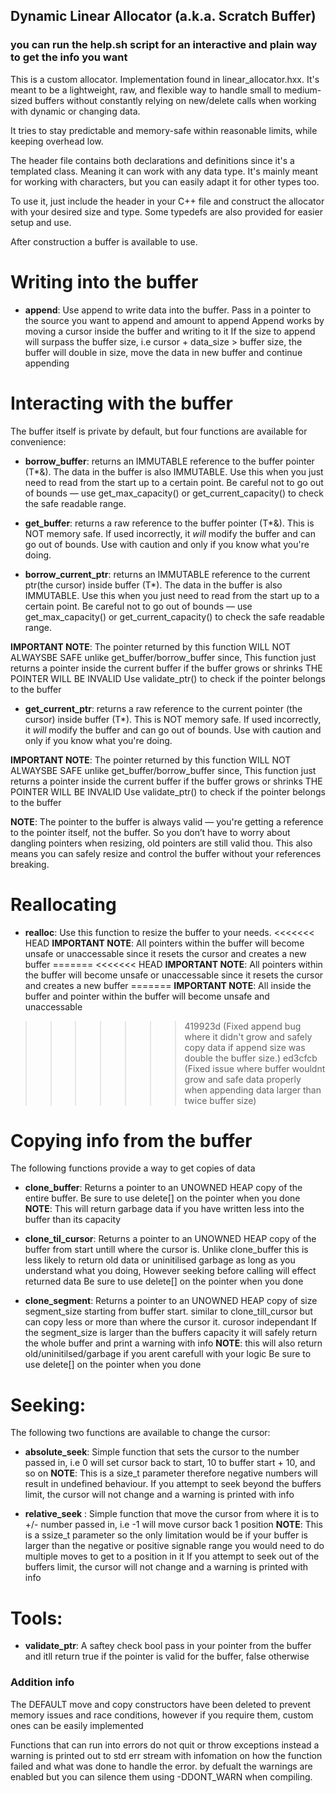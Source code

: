 ## Dynamic Linear Allocator (a.k.a. Scratch Buffer)

### you can run the help.sh script for an interactive and plain way to get the info you want


This is a custom allocator. Implementation found in linear_allocator.hxx.
It's meant to be a lightweight, raw, and flexible way to handle small to medium-sized buffers
without constantly relying on new/delete calls when working with dynamic or changing data.

It tries to stay predictable and memory-safe within reasonable limits, while keeping overhead low.

The header file contains both declarations and definitions since it's a templated class.
Meaning it can work with any data type. It's mainly meant for working with characters,
but you can easily adapt it for other types too.

To use it, just include the header in your C++ file and construct the allocator with your desired size and type.
Some typedefs are also provided for easier setup and use.

After construction a buffer is available to use.
# Writing into the buffer
- **append**:
Use append to write data into the buffer.
Pass in a pointer to the source you want to append and amount to append
Append works by moving a cursor inside the buffer and writing to it
If the size to append will surpass the buffer size, i.e cursor + data_size > buffer size,
the buffer will double in size, move the data in new buffer and continue appending


# Interacting with the buffer
The buffer itself is private by default, but four functions are available for convenience:
 - **borrow_buffer**:
returns an IMMUTABLE reference to the buffer pointer (T*&).
The data in the buffer is also IMMUTABLE.
Use this when you just need to read from the start up to a certain point.
Be careful not to go out of bounds — use get_max_capacity() or get_current_capacity() to check the safe readable range.

- **get_buffer**:
returns a raw reference to the buffer pointer (T*&).
This is NOT memory safe. If used incorrectly, it *will* modify the buffer and can go out of bounds.
Use with caution and only if you know what you're doing.

- **borrow_current_ptr**:
returns an IMMUTABLE reference to the current ptr(the cursor) inside buffer (T*).
The data in the buffer is also IMMUTABLE.
Use this when you just need to read from the start up to a certain point.
Be careful not to go out of bounds — use get_max_capacity() or get_current_capacity() to check the safe readable range.

__IMPORTANT NOTE__: The pointer returned by this function WILL NOT ALWAYSBE SAFE unlike get_buffer/borrow_buffer since,
This function just returns a pointer inside the current buffer if the buffer grows or shrinks THE POINTER WILL BE INVALID
Use validate_ptr() to check if the pointer belongs to the buffer

 - **get_current_ptr**:
returns a raw reference to the current pointer (the cursor) inside buffer (T*).
This is NOT memory safe. If used incorrectly, it *will* modify the buffer and can go out of bounds.
Use with caution and only if you know what you're doing.

__IMPORTANT NOTE__: The pointer returned by this function WILL NOT ALWAYSBE SAFE unlike get_buffer/borrow_buffer since,
This function just returns a pointer inside the current buffer if the buffer grows or shrinks THE POINTER WILL BE INVALID
Use validate_ptr() to check if the pointer belongs to the buffer

____NOTE____: The pointer to the buffer is always valid — you're getting a reference to the pointer itself,
not the buffer. So you don’t have to worry about dangling pointers when resizing, old pointers are still valid thou.
This also means you can safely resize and control the buffer without your references breaking.

# Reallocating
- **realloc**:
Use this function to resize the buffer to your needs.
<<<<<<< HEAD
__IMPORTANT NOTE__: All pointers within the buffer will become unsafe or unaccessable since it resets the cursor and creates a new buffer
=======
<<<<<<< HEAD
__IMPORTANT NOTE__: All pointers within the buffer will become unsafe or unaccessable since it resets the cursor and creates a new buffer
=======
__IMPORTANT NOTE__: All inside the buffer and pointer within the buffer will become unsafe and unaccessable
>>>>>>> 419923d (Fixed append bug where it didn't grow and safely copy data if append size was double the buffer size.)
>>>>>>> ed3cfcb (Fixed issue where buffer wouldnt grow and safe data properly when appending data larger than twice buffer size)

# Copying info from the buffer
The following functions provide a way to get copies of data
- **clone_buffer**:
Returns a pointer to an UNOWNED HEAP copy of the entire buffer.
Be sure to use delete[] on the pointer when you done
__NOTE__: This will return garbage data if you have written less into the buffer than its capacity

 - **clone_til_cursor**:
Returns a pointer to an UNOWNED HEAP copy of the buffer from start untill where the cursor is.
Unlike clone_buffer this is less likely to return old data or uninitilised garbage as long as you understand what you doing,
However seeking before calling will effect returned data
Be sure to use delete[] on the pointer when you done

 - **clone_segment**:
Returns a pointer to an UNOWNED HEAP copy of size segment_size starting from buffer start.
similar to clone_till_cursor but can copy less or more than where the cursor it. curosor independant
If the segment_size is larger than the buffers capacity it will safely return the whole buffer and print a warning with info
__NOTE__: this will also return old/uninitilsed/garbage if you arent carefull with your logic
Be sure to use delete[] on the pointer when you done

# Seeking:
The following two functions are available to change the cursor:
- **absolute_seek**:
Simple function that sets the cursor to the number passed in, i.e 0 will set cursor back to start, 10 to buffer start + 10, and so on
__NOTE__: This is a size_t parameter therefore negative numbers will result in undefined behaviour.
If you attempt to seek beyond the buffers limit, the cursor will not change and a warning is printed with info

- **relative_seek** :
Simple function that move the cursor from where it is to +/- number passed in, i.e -1 will move cursor back 1 position
__NOTE__: This is a ssize_t parameter so the only limitation would be if your buffer is larger than the negative or positive
signable range you would need to do multiple moves to get to a position in it
If you attempt to seek out of the buffers limit, the cursor will not change and a warning is printed with info

# Tools:
- **validate_ptr**:
A saftey check bool pass in your pointer from the buffer and itll return true if the pointer is valid for the buffer, false otherwise

### Addition info
The DEFAULT move and copy constructors have been deleted to prevent memory issues and race conditions,
however if you require them, custom ones can be easily implemented

Functions that can run into errors do not quit or throw exceptions instead a warning is printed out to std err stream with infomation on
how the function failed and what was done to handle the error. by defualt the warnings are enabled but you can silence them using -DDONT_WARN when compiling.
